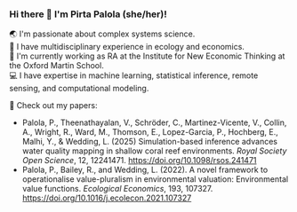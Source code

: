 ### Hi there 👋 I'm Pirta Palola (she/her)!

🌏 I'm passionate about complex systems science. \
🌊 I have multidisciplinary experience in ecology and economics. \
🔎 I'm currently working as RA at the Institute for New Economic Thinking at the Oxford Martin School. \
💻 I have expertise in machine learning, statistical inference, remote sensing, and computational modeling.

🌟 Check out my papers:
- Palola, P., Theenathayalan, V., Schröder, C., Martinez-Vicente, V., Collin, A., Wright, R., Ward, M., Thomson, E., Lopez-Garcia, P., Hochberg, E., Malhi, Y., & Wedding, L. (2025) Simulation-based inference advances water quality mapping in shallow coral reef environments. *Royal Society Open Science*, 12, 12241471. https://doi.org/10.1098/rsos.241471
- Palola, P., Bailey, R., and Wedding, L. (2022). A novel framework to operationalise value-pluralism in environmental valuation: Environmental value functions. *Ecological Economics*, 193, 107327. https://doi.org/10.1016/j.ecolecon.2021.107327
